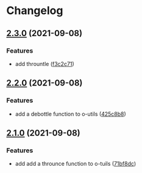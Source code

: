 # Changelog

## [2.3.0](https://www.github.com/Financial-Times/origami-monorepo/compare/o-utils-v2.2.0...o-utils-v2.3.0) (2021-09-08)


### Features

* add thrountle ([f3c2c71](https://www.github.com/Financial-Times/origami-monorepo/commit/f3c2c71c673c278469a97a802e29299a1e839a1c))

## [2.2.0](https://www.github.com/Financial-Times/origami-monorepo/compare/o-utils-v2.1.0...o-utils-v2.2.0) (2021-09-08)


### Features

* add a debottle function to o-utils ([425c8b8](https://www.github.com/Financial-Times/origami-monorepo/commit/425c8b893c6702eb6561ced6dae1c3812c685825))

## [2.1.0](https://www.github.com/Financial-Times/origami-monorepo/compare/o-utils-v2.0.0...o-utils-v2.1.0) (2021-09-08)


### Features

* add add a throunce function to o-tuils ([71bf8dc](https://www.github.com/Financial-Times/origami-monorepo/commit/71bf8dc2b439aac41938548cabfaa43a52f6259f))
